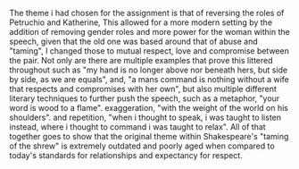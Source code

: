 The theme i had chosen for the assignment is that of reversing the roles of Petruchio and Katherine, This allowed for a more modern setting by the addition of removing gender roles and more power for the woman within the speech, given that the old one was based around that of abuse and "taming", I changed those to mutual respect, love and compromise between the pair. Not only are there are multiple examples that prove this littered throughout such as "my hand is no longer above nor beneath hers, but side by side, as we are equals", and, "a mans command is nothing without a wife that respects and compromises with her own", but also multiple different literary techniques to further push the speech, such as  a metaphor, "your word is wood to a flame". exaggeration, "with the weight of the world on his shoulders". and repetition, "when i thought to speak, i was taught to listen instead, where i thought to command i was taught to relax". All of that together goes to show that the original theme within Shakespeare's "taming of the shrew" is extremely outdated and poorly aged when compared to today's standards for relationships and expectancy for respect.